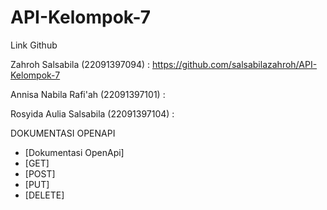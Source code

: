 # API-Kelompok-7
Link Github

Zahroh Salsabila
(22091397094) :
https://github.com/salsabilazahroh/API-Kelompok-7 

Annisa Nabila Rafi'ah
(22091397101) :


Rosyida Aulia Salsabila 
(22091397104) :


DOKUMENTASI OPENAPI
- [Dokumentasi OpenApi]
- [GET]
- [POST]
- [PUT]
- [DELETE]
